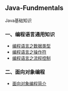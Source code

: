 ## Java-Fundmentals
Java基础知识



### 一、编程语言通用知识

- [编程语言之数据类型](./01-编程语言通用知识/01-编程语言之数据类型.md)
- [编程语言之操作符](./01-编程语言通用知识/02-编程语言之操作符.md)
- [编程语言之流程控制](./01-编程语言通用知识/03-编程语言之流程控制.md)



### 二、面向对象编程

- [面向对象编程简介](./02-面向对象编程/01-面向对象编程简介.md)
